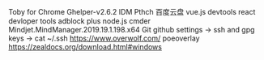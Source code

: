 Toby for Chrome
Ghelper-v2.6.2
IDM Pthch
百度云盘
vue.js devtools
react devloper tools
adblock plus
node.js
cmder
Mindjet.MindManager.2019.19.1.198.x64
Git
github settings -> ssh and gpg keys ->
cat ~/.ssh
https://www.overwolf.com/
poeoverlay
https://zealdocs.org/download.html#windows
